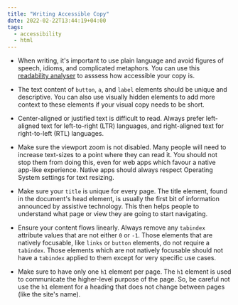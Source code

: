 ```yaml
---
title: "Writing Accessible Copy"
date: 2022-02-22T13:44:19+04:00
tags:
  - accessibility
  - html
---
```


- When writing, it's important to use plain language and avoid figures of speech, idioms, and complicated metaphors. You can use this [readability analyser](https://datayze.com/readability-analyzer.php) to asssess how accessible your copy is.

- The text content of `button`, `a`, and `label` elements should be unique and descriptive. You can also use visually hidden elements to add more context to these elements if your visual copy needs to be short.

- Center-aligned or justified text is difficult to read. Always prefer left-aligned text for left-to-right (LTR) languages, and right-aligned text for right-to-left (RTL) languages.

- Make sure the viewport zoom is not disabled. Many people will need to increase text-sizes to a point where they can read it. You should not stop them from doing this, even for web apps which favour a native app-like experience. Native apps should always respect Operating System settings for text resizing.

- Make sure your `title` is unique for every page. The title element, found in the document's head element, is usually the first bit of information announced by assistive technology. This then helps people to understand what page or view they are going to start navigating.

- Ensure your content flows linearly. Always remove any `tabindex` attribute values that are not either `0` or `-1`. Those elements that are natively focusable, like `links` or `button` elements, do not require a `tabindex`. Those elements which are not natively focusable should not have a `tabindex` applied to them except for very specific use cases.

- Make sure to have only one `h1` element per page. The `h1` element is used to communicate the higher-level purpose of the page. So, be careful not use the `h1` element for a heading that does not change between pages (like the site's name).